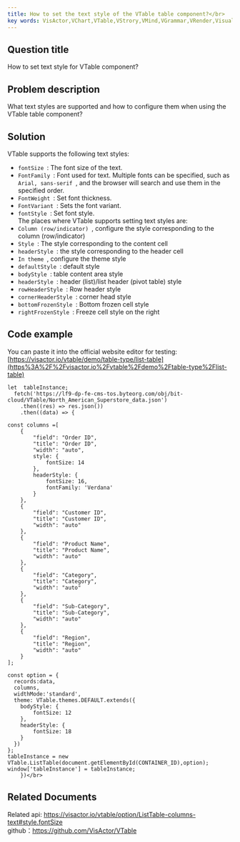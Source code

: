 ```yaml
---
title: How to set the text style of the VTable table component?</br>
key words: VisActor,VChart,VTable,VStrory,VMind,VGrammar,VRender,Visualization,Chart,Data,Table,Graph,Gis,LLM
---
```

## Question title

How to set text style for VTable component?</br>
## Problem description

What text styles are supported and how to configure them when using the VTable table component?</br>
## Solution

VTable supports the following text styles:</br>
*  `fontSize `: The font size of the text.</br>
*  `FontFamily `: Font used for text. Multiple fonts can be specified, such as `Arial, sans-serif `, and the browser will search and use them in the specified order.</br>
*  `FontWeight `: Set font thickness.</br>
*  `FontVariant `: Sets the font variant.</br>
*  `fontStyle `: Set font style.</br>
The places where VTable supports setting text styles are:</br>
*  `Column (row/indicator) `, configure the style corresponding to the column (row/indicator)</br>
*  `Style `: The style corresponding to the content cell</br>
*  `headerStyle `: the style corresponding to the header cell</br>
*  `In theme `, configure the theme style</br>
*  `defaultStyle `: default style</br>
*  `bodyStyle `: table content area style</br>
*  `headerStyle `: header (list)/list header (pivot table) style</br>
*  `rowHeaderStyle `: Row header style</br>
*  `cornerHeaderStyle `: corner head style</br>
*  `bottomFrozenStyle `: Bottom frozen cell style</br>
*  `rightFrozenStyle `: Freeze cell style on the right</br>


## Code example

You can paste it into the official website editor for testing: [https://visactor.io/vtable/demo/table-type/list-table](https%3A%2F%2Fvisactor.io%2Fvtable%2Fdemo%2Ftable-type%2Flist-table)</br>
```
let  tableInstance;
  fetch('https://lf9-dp-fe-cms-tos.byteorg.com/obj/bit-cloud/VTable/North_American_Superstore_data.json')
    .then((res) => res.json())
    .then((data) => {

const columns =[
    {
        "field": "Order ID",
        "title": "Order ID",
        "width": "auto",
        style: {
            fontSize: 14
        },
        headerStyle: {
            fontSize: 16,
            fontFamily: 'Verdana'
        }
    },
    {
        "field": "Customer ID",
        "title": "Customer ID",
        "width": "auto"
    },
    {
        "field": "Product Name",
        "title": "Product Name",
        "width": "auto"
    },
    {
        "field": "Category",
        "title": "Category",
        "width": "auto"
    },
    {
        "field": "Sub-Category",
        "title": "Sub-Category",
        "width": "auto"
    },
    {
        "field": "Region",
        "title": "Region",
        "width": "auto"
    }
];

const option = {
  records:data,
  columns,
  widthMode:'standard',
  theme: VTable.themes.DEFAULT.extends({
    bodyStyle: {
        fontSize: 12
    },
    headerStyle: {
        fontSize: 18
    }
  })
};
tableInstance = new VTable.ListTable(document.getElementById(CONTAINER_ID),option);
window['tableInstance'] = tableInstance;
    })</br>
```
## Related Documents

Related api: https://visactor.io/vtable/option/ListTable-columns-text#style.fontSize</br>
github：https://github.com/VisActor/VTable</br>



